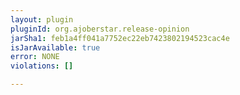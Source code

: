 ```yaml
---
layout: plugin
pluginId: org.ajoberstar.release-opinion
jarSha1: feb1a4ff041a7752ec22eb7423802194523cac4e
isJarAvailable: true
error: NONE
violations: []

---
```

